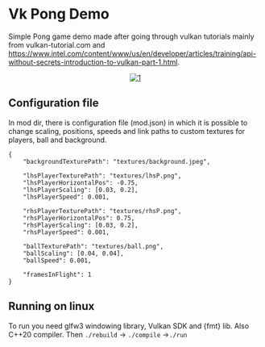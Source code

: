 # Vk Pong Demo

Simple Pong game demo made after going through vulkan tutorials mainly from vulkan-tutorial.com and https://www.intel.com/content/www/us/en/developer/articles/training/api-without-secrets-introduction-to-vulkan-part-1.html.

<p align="center">
<a href="https://ibb.co/j5WgGb0"><img src="https://i.ibb.co/ZJYWKG4/1.png" alt="1" border="0"></a>
</p>


## Configuration file
In mod dir, there is configuration file (mod.json) in which it is possible to change scaling, positions, speeds and link paths to custom textures for players, ball and background.

	
	{	
		"backgroundTexturePath": "textures/background.jpeg",

		"lhsPlayerTexturePath": "textures/lhsP.png",
		"lhsPlayerHorizontalPos": -0.75,
		"lhsPlayerScaling": [0.03, 0.2],
		"lhsPlayerSpeed": 0.001,

		"rhsPlayerTexturePath": "textures/rhsP.png",
		"rhsPlayerHorizontalPos": 0.75,
		"rhsPlayerScaling": [0.03, 0.2],
		"rhsPlayerSpeed": 0.001,

		"ballTexturePath": "textures/ball.png",
		"ballScaling": [0.04, 0.04],
		"ballSpeed": 0.001,

		"framesInFlight": 1
	}


## Running on linux

To run you need glfw3 windowing library, Vulkan SDK and {fmt} lib. Also C++20 compiler. Then
`./rebuild` -> `./compile` ->`./run`

##

